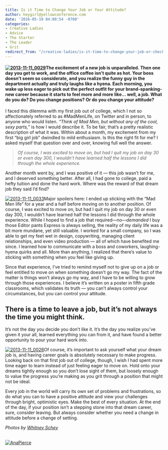 ```yaml
---
title: Is it Time to Change Your Job or Your Attitude?
author: heygirl@yellowconference.com
date: '2016-05-19 04:00:54 -0700'
categories:
- Creative Ladies
- Advice
- The Starter
- The Leader
- Grit
redirect_from: "/creative-ladies/is-it-time-to-change-your-job-or-check-your-attitude/"
---
```


#### [![2013-11-11_0029](https://yellow-blog-images.imgix.net/2016/05/2013-11-11_0029.jpg)](https://yellow-blog-images.imgix.net/2016/05/2013-11-11_0029.jpg)The excitement of a new job is unparalleled. Then one day you get to work, and the office coffee isn’t quite as hot. Your boss doesn’t seem so considerate, and you realize the funny guy in the department actually and truly laughs like a hyena. Each morning, you wake up less eager to pick out the perfect outfit for your brand-spanking-new career because it starts to feel more and more like… well, a job. What do you do? Do you change positions? Or do you change your attitude?

I faced this dilemma with my first job out of college, which I not so affectionately referred to as #MadMenLife, on Twitter and in person, to anyone who would listen. _“Think of Mad Men, but without any of the cool, sexy parts,”_ is how I would describe it. To be fair, that’s a pretty realistic description of what it was. Within about a month, my excitement from my first “big girl job” dwindled to mild enthusiasm. Is this the right fit for me? I asked myself that question over and over, knowing full well the answer.

> _Of course, I was excited to move on, but had I quit my job on day 30 or even day 300, I wouldn’t have learned half the lessons I did through the whole experience._

Another month went by, and I was positive of it — this job wasn’t for me, and I deserved something better. After all, I had gone to college, paid a hefty tuition and done the hard work. Where was the reward of that dream job they said I’d find?

[![2013-11-11_0033](https://yellow-blog-images.imgix.net/2016/05/2013-11-11_0033.jpg)](https://yellow-blog-images.imgix.net/2016/05/2013-11-11_0033.jpg)Major spoilers here: I ended up sticking with the “Mad Men life” for a year and a half before moving on to another position. Of course, I was excited to move on, but had I quit my job on day 30 or even day 300, I wouldn’t have learned half the lessons I did through the whole experience. While I hoped to find a job that required—no—_demanded_ I buy those Editor pants Express is always selling, the reality of my daily life was a bit more mundane, yet still valuable. I worked for a small company, so I was able to get my feet wet in design, copywriting, managing client relationships, and even video production — all of which have benefited me since. I learned how to communicate with a boss and coworkers, laughing-hyena quirks and all. More than anything, I realized that there’s value to sticking with something when you feel like giving up.

Since that experience, I’ve tried to remind myself not to give up on a job or feel entitled to move on when something doesn’t go my way. The fact of the matter is things won’t always go my way, and I have to be willing to grow through those experiences. I believe it’s written on a poster in fifth grade classrooms, which validates its truth — you can’t always control your circumstances, but you can control your attitude.

## There is a time to leave a job, but it’s not always the time you might think.

It’s not the day you decide you don’t like it. It’s the day you realize you’ve given it your all, learned everything you can from it, and have found a better opportunity to pour your hard work into.

[![2013-11-11_0026](https://yellow-blog-images.imgix.net/2016/05/2013-11-11_0026.jpg)](https://yellow-blog-images.imgix.net/2016/05/2013-11-11_0026.jpg)Of course, it’s important to ask yourself what your dream job is, and having career goals is absolutely necessary to make progress. Looking back on that first job out of college, though, I wish I had spent more time eager to learn instead of just feeling eager to move on. Hold onto your dreams tightly enough so you don’t lose sight of them, but loosely enough to value the progress you’re making as you grit through a position that might not be ideal.

Every job in the world will carry its own set of problems and frustrations, so do what you can to have a positive attitude and view your challenges through bright, optimistic eyes. Make the best of every situation. At the end of the day, if your position isn’t a stepping stone into that dream career, sure, consider leaving. But always consider whether you need a change in attitude before a change of setting.

_Photos by [Whitney Schey](http://whitneydarling.com/)_

[  
](http://www.shelearnsthings.com/)[![AnaPierce](https://yellow-blog-images.imgix.net/2016/05/AnaPierce.jpg)](http://www.shelearnsthings.com/)[  
](http://www.shelearnsthings.com/)
